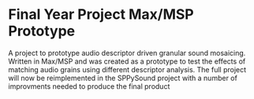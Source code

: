 # Final Year Project Max/MSP Prototype

A project to prototype audio descriptor driven granular sound mosaicing.
Written in Max/MSP and was created as a prototype to test the effects of matching audio grains using different descriptor analysis.
The full project will now be reimplemented in the SPPySound project with a number of improvments needed to produce the final product
